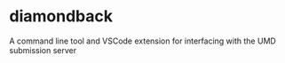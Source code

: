 # diamondback
A command line tool and VSCode extension for interfacing with the UMD submission server
